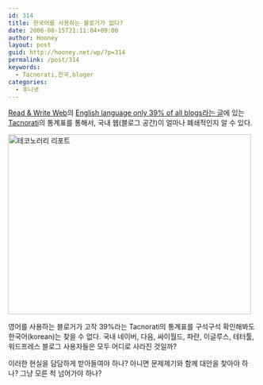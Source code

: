 ```yaml
---
id: 314
title: 한국어를 사용하는 블로거가 없다?
date: 2006-08-15T21:11:04+09:00
author: Hooney
layout: post
guid: http://hooney.net/wp/?p=314
permalink: /post/314
keywords:
  - Tacnorati,한국,bloger
categories:
  - 후니넷
---
```

[Read & Write Web](http://www.readwriteweb.com)의 [English language only 39% of all blogs라는 글](http://www.readwriteweb.com/archives/international_blogosphere.php)에 있는 [Tacnorati](http://technorati.com/)의 통계표를 통해서, 국내 웹(블로그 공간)이 얼마나 폐쇄적인지 알 수 있다.

<img src="/uploads/2006/209557046_bf4c0a2946.jpg" alt="테코노러리 리포트" height="363" width="490" /> 

영어를 사용하는 블로거가 고작 39%라는 Tacnorati의 통계표를 구석구석 확인해봐도 한국어(korean)는 찾을 수 없다. 국내 네이버, 다음, 싸이월드, 파란, 이글루스, 테터툴, 워드프레스 블로그 사용자들은 모두 어디로 사라진 것일까?

이러한 현실을 담담하게 받아들여야 하나? 아니면 문제제기와 함께 대안을 찾아야 하나? 그냥 모른 척 넘어가야 하나?